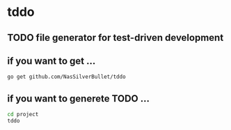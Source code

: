 # tddo

## TODO file generator for test-driven development

## if you want to get ...

```sh
go get github.com/NasSilverBullet/tddo
```

## if you want to generete TODO ...

```sh
cd project
tddo
```
